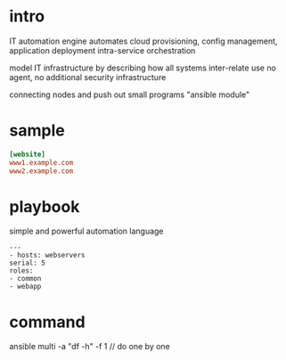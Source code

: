 # intro
IT automation engine automates cloud provisioning, config management, application deployment
intra-service orchestration

model IT infrastructure by describing how all systems inter-relate
use no agent, no additional security infrastructure

connecting nodes and push out small programs "ansible module"

# sample
```ini
[website]
www1.example.com
www2.example.com
```
# playbook
simple and powerful automation language

```
---
- hosts: webservers
serial: 5
roles:
- common
- webapp
```

# command
ansible multi -a "df -h" -f 1  // do one by one









